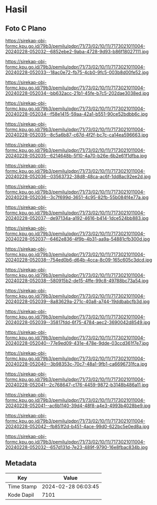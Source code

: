 # Hasil

## Foto C Plano

https://sirekap-obj-formc.kpu.go.id/79b3/pemilu/pdpr/71/73/02/10/11/7173021011004-20240228-052032--6852ebe2-9aba-4728-9d93-b86f18027111.jpg

https://sirekap-obj-formc.kpu.go.id/79b3/pemilu/pdpr/71/73/02/10/11/7173021011004-20240228-052033--18ac0e72-fb75-4cb0-9fc5-003b8d00fe52.jpg

https://sirekap-obj-formc.kpu.go.id/79b3/pemilu/pdpr/71/73/02/10/11/7173021011004-20240228-052034--bb632acc-21b1-45fe-b7c5-202dae3038ed.jpg

https://sirekap-obj-formc.kpu.go.id/79b3/pemilu/pdpr/71/73/02/10/11/7173021011004-20240228-052034--f58e1415-59aa-42a1-b551-90ce52bdbb6c.jpg

https://sirekap-obj-formc.kpu.go.id/79b3/pemilu/pdpr/71/73/02/10/11/7173021011004-20240228-052035--8c5a6b87-c67d-4f2f-bc7c-ca14ea596663.jpg

https://sirekap-obj-formc.kpu.go.id/79b3/pemilu/pdpr/71/73/02/10/11/7173021011004-20240228-052035--6214648b-5f10-4a70-b26e-6b2e61f1dfba.jpg

https://sirekap-obj-formc.kpu.go.id/79b3/pemilu/pdpr/71/73/02/10/11/7173021011004-20240228-052036--03563732-38d8-48ca-ac6f-1dd8ac92ee2d.jpg

https://sirekap-obj-formc.kpu.go.id/79b3/pemilu/pdpr/71/73/02/10/11/7173021011004-20240228-052036--3c7f699d-3651-4c95-82fb-55b084f4e77a.jpg

https://sirekap-obj-formc.kpu.go.id/79b3/pemilu/pdpr/71/73/02/10/11/7173021011004-20240228-052037--de97134a-a192-4616-b414-1dce524bb883.jpg

https://sirekap-obj-formc.kpu.go.id/79b3/pemilu/pdpr/71/73/02/10/11/7173021011004-20240228-052037--6462e836-4f9b-4b31-aa9a-54881cfb300d.jpg

https://sirekap-obj-formc.kpu.go.id/79b3/pemilu/pdpr/71/73/02/10/11/7173021011004-20240228-052038--754ed0b6-d64b-4cca-8c09-165c605c3dcd.jpg

https://sirekap-obj-formc.kpu.go.id/79b3/pemilu/pdpr/71/73/02/10/11/7173021011004-20240228-052038--580915b2-de15-4ffe-99c8-49788bc73a54.jpg

https://sirekap-obj-formc.kpu.go.id/79b3/pemilu/pdpr/71/73/02/10/11/7173021011004-20240228-052039--8a83629a-271c-40a8-a744-19ddbabcfb3d.jpg

https://sirekap-obj-formc.kpu.go.id/79b3/pemilu/pdpr/71/73/02/10/11/7173021011004-20240228-052039--35817fdd-6f75-4784-aec2-3690042d8549.jpg

https://sirekap-obj-formc.kpu.go.id/79b3/pemilu/pdpr/71/73/02/10/11/7173021011004-20240228-052040--77e9ed09-431e-478e-9dde-03ccd361f7e7.jpg

https://sirekap-obj-formc.kpu.go.id/79b3/pemilu/pdpr/71/73/02/10/11/7173021011004-20240228-052040--3b98353c-70c7-48a1-9fb1-ca6696731fca.jpg

https://sirekap-obj-formc.kpu.go.id/79b3/pemilu/pdpr/71/73/02/10/11/7173021011004-20240228-052041--2c768647-c176-4459-9872-b3148b486a11.jpg

https://sirekap-obj-formc.kpu.go.id/79b3/pemilu/pdpr/71/73/02/10/11/7173021011004-20240228-052041--ac6b1140-39d4-48f8-a4e3-4993b4028be9.jpg

https://sirekap-obj-formc.kpu.go.id/79b3/pemilu/pdpr/71/73/02/10/11/7173021011004-20240228-052042--fb851f2d-b451-4ace-99d0-622bc5e0ed8a.jpg

https://sirekap-obj-formc.kpu.go.id/79b3/pemilu/pdpr/71/73/02/10/11/7173021011004-20240228-052032--657d131d-7e23-489f-9790-16e8fbac834b.jpg


## Metadata

| Key        | Value               |
| ---------- | ------------------- |
| Time Stamp | 2024-02-28 06:03:45 |
| Kode Dapil | 7101                |



